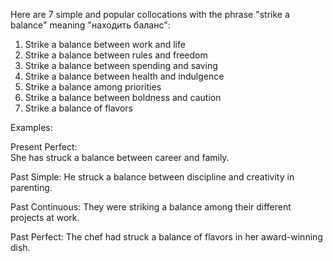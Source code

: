   Here are 7 simple and popular collocations with the phrase "strike a balance" meaning "находить баланс":

1. Strike a balance between work and life
2. Strike a balance between rules and freedom
3. Strike a balance between spending and saving
4. Strike a balance between health and indulgence  
5. Strike a balance among priorities 
6. Strike a balance between boldness and caution
7. Strike a balance of flavors

Examples:  

Present Perfect:  
She has struck a balance between career and family. 

Past Simple:
He struck a balance between discipline and creativity in parenting.

Past Continuous:
They were striking a balance among their different projects at work.   

Past Perfect: 
The chef had struck a balance of flavors in her award-winning dish.